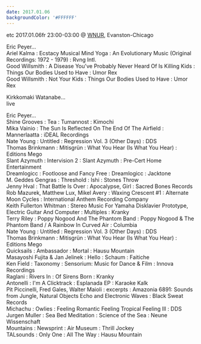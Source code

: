 ```yaml
---
date: 2017.01.06
backgroundColor: '#FFFFFF'
---
```


etc 2017.01.06fr 23:00-03:00 @ [WNUR](http://www.wnur.org/), Evanston-Chicago  

Eric Peyer...  
Ariel Kalma : Ecstacy Musical Mind Yoga : An Evolutionary Music (Original Recordings: 1972 - 1979) : Rvng Intl.  
Good Willsmith : A Disease You've Probably Never Heard Of Is Killing Kids : Things Our Bodies Used to Have : Umor Rex  
Good Willsmith : Not Your Kids : Things Our Bodies Used to Have : Umor Rex  

Kirkkomaki Watanabe...  
live  

Eric Peyer...  
Shine Grooves : Tea : Tumannost : Kimochi  
Mika Vainio : The Sun Is Reflected On The End Of The Airfield : Mannerlaatta : iDEAL Recordings  
Nate Young : Untitled : Regression Vol. 3 (Other Days) : DDS  
Thomas Brinkmann : Mitisgrün : What You Hear (Is What You Hear) : Editions Mego  
Slant Azymuth : Intervision 2 : Slant Azymuth : Pre-Cert Home Entertainment  
Dreamlogicc : Footloose and Fancy Free : Dreamlogicc : Jacktone  
M. Geddes Gengras : Threshold : Ishi : Stones Throw  
Jenny Hval : That Battle Is Over : Apocalypse, Girl : Sacred Bones Records  
Rob Mazurek, Matthew Lux, Mikel Avery : Waxing Crescent #1 : Alternate Moon Cycles : International Anthem Recording Company  
Keith Fullerton Whitman : Stereo Music For Yamaha Disklavier Prototype, Electric Guitar And Computer : Multiples : Kranky  
Terry Riley : Poppy Nogood And The Phantom Band : Poppy Nogood & The Phantom Band / A Rainbow In Curved Air : Columbia  
Nate Young : Untitled : Regression Vol. 3 (Other Days) : DDS  
Thomas Brinkmann : Mitisgrün : What You Hear (Is What You Hear) : Editions Mego  
Quicksails : Ambassador : Mortal : Hausu Mountain  
Masayoshi Fujita & Jan Jelinek : Hello : Schaum : Faitiche  
Ken Field : Taxonomy : Sensorium: Music for Dance & Film : Innova Recordings  
Raglani : Rivers In : Of Sirens Born : Kranky  
Antonelli : I'm A Clicktrack : Esplanada EP : Karaoke Kalk  
Pit Piccinelli, Fred Gales, Walter Maioli : excerpts : Amazonia 6891: Sounds from Jungle, Natural Objects Echo and Electronic Waves : Black Sweat Records  
Michachu : Owlies : Feeling Romantic Feeling Tropical Feeling Ill : DDS  
Jurgen Muller : Sea Bed Meditation : Science of the Sea : Neune Wissenschaft  
Mountains : Newsprint : Air Museum : Thrill Jockey  
TALsounds : Only One : All The Way : Hausu Mountain